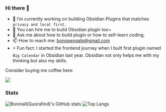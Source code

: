 ### Hi there 👋

- 🔭 I’m currently working on building Obsidian Plugins that matches `privacy and local first`. 
- 💼 You can hire me to build Obsidian plugin too~
- 💬 Ask me about how to build plugin or how to self-learn coding.
- 📫 How to reach me: bonopengate@gmail.com
- ⚡ Fun fact: I started the frontend journey when I built first plugin named `Big Calendar` in Obsidian last year. Obsidian not only helps me with my thinking but also my skills.

Consider buying me coffee here:

<a href="https://www.buymeacoffee.com/boninall"><img src="https://img.buymeacoffee.com/button-api/?text=Buy me a coffee&emoji=&slug=boninall&button_colour=6495ED&font_colour=ffffff&font_family=Lato&outline_colour=000000&coffee_colour=FFDD00"></a>

### Stats

![Boninall(Quorafind)'s GitHub stats](https://github-readme-stats.vercel.app/api?username=quorafind&show_icons=true&theme=buefy&hide=stars&hide_rank=true)
![Top Langs](https://github-readme-stats.vercel.app/api/top-langs/?username=quorafind&layout=compact)
